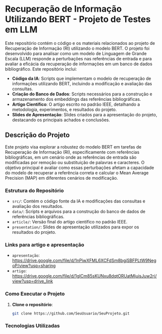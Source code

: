 # Recuperação de Informação Utilizando BERT - Projeto de Testes em LLM

Este repositório contém o código e os materiais relacionados ao projeto de Recuperação de Informação (RI) utilizando o modelo BERT. O projeto foi desenvolvido para analisar como um modelo de Linguagem de Grande Escala (LLM) responde a perturbações nas referências de entrada e para avaliar a eficácia da recuperação de informações em um banco de dados bibliográfico. Este repositório inclui:

- **Código da IA**: Scripts que implementam o modelo de recuperação de informações utilizando BERT, incluindo a modificação e avaliação das consultas.
- **Criação do Banco de Dados**: Scripts necessários para a construção e armazenamento dos embeddings das referências bibliográficas.
- **Artigo Científico**: O artigo escrito no padrão IEEE, detalhando a metodologia, experimentos, e resultados do projeto.
- **Slides de Apresentação**: Slides criados para a apresentação do projeto, destacando os principais achados e conclusões.

## Descrição do Projeto

Este projeto visa explorar a robustez do modelo BERT em tarefas de Recuperação de Informação (RI), 
especificamente com referências bibliográficas, em um cenário onde as referências de entrada são modificadas por remoção ou substituição 
de palavras e caracteres. O objetivo principal é avaliar como essas perturbações afetam a capacidade do modelo 
de recuperar a referência correta e calcular o Mean Average Precision (MAP) em diferentes cenários de modificação.

### Estrutura do Repositório

- `src/`: Contém o código fonte da IA e modificações das consultas e avaliação dos resultados.
- `data/`: Scripts e arquivos para a construção do banco de dados de referências bibliográficas.
- `article/`: Versão final do artigo científico no padrão IEEE.
- `presentation/`: Slides de apresentação utilizados para expor os resultados do projeto.

### Links para artigo e apresentação
- `apresentação`: https://drive.google.com/file/d/1nPiwXFML6XCFdSm8bgjSBFPLtW9NegoP/view?usp=sharing
- `artigo`:  https://drive.google.com/file/d/1gICm85sKUNxu8dqtORUatMjuisJuw2rj/view?usp=drive_link

### Como Executar o Projeto

1. **Clone o repositório**:
   ```bash
   git clone https://github.com/SeuUsuario/SeuProjeto.git
   
### Tecnologias Utilizadas
